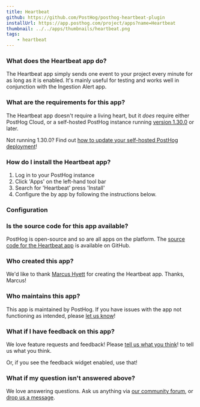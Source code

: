 ```yaml
---
title: Heartbeat
github: https://github.com/PostHog/posthog-heartbeat-plugin
installUrl: https://app.posthog.com/project/apps?name=Heartbeat
thumbnail: ../../apps/thumbnails/heartbeat.png
tags:
    - heartbeat
---
```


### What does the Heartbeat app do?

The Heartbeat app simply sends one event to your project every minute for as long as it is enabled. It's mainly useful for testing and works well in conjunction with the Ingestion Alert app.

### What are the requirements for this app?

The Heartbeat app doesn't require a living heart, but it _does_ require either PostHog Cloud, or a self-hosted PostHog instance running [version 1.30.0](https://posthog.com/blog/the-posthog-array-1-30-0) or later.

Not running 1.30.0? Find out [how to update your self-hosted PostHog deployment](https://posthog.com/docs/runbook/upgrading-posthog)!

### How do I install the Heartbeat app?

1. Log in to your PostHog instance
2. Click 'Apps' on the left-hand tool bar
3. Search for 'Heartbeat' press 'Install'
4. Configure the by app by following the instructions below.

### Configuration

<AppParameters />

### Is the source code for this app available?

PostHog is open-source and so are all apps on the platform. The [source code for the Heartbeat app](https://github.com/PostHog/posthog-heartbeat-plugin) is available on GitHub.

### Who created this app?

We'd like to thank [Marcus Hyett](https://github.com/marcushyett-ph) for creating the Heartbeat app. Thanks, Marcus!

### Who maintains this app?

This app is maintained by PostHog. If you have issues with the app not functioning as intended, please [let us know](http://app.posthog.com/home#supportModal)!

### What if I have feedback on this app?

We love feature requests and feedback! Please [tell us what you think](http://app.posthog.com/home#supportModal)! to tell us what you think.

Or, if you see the feedback widget enabled, use that!

### What if my question isn't answered above?

We love answering questions. Ask us anything via [our community forum](/questions), or [drop us a message](http://app.posthog.com/home#supportModal). 